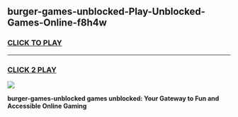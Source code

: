 
## burger-games-unblocked-Play-Unblocked-Games-Online-f8h4w
<h3>
<a href="https://premium76.site?title=burger-games-unblocked&ref=25A">CLICK TO PLAY</a></h3>
<hr>

<h3>
<a href="https://premium76.site?title=burger-games-unblocked&ref=25A">CLICK 2 PLAY</a>
  
</h3>

<a href="https://premium76.site?title=burger-games-unblocked&ref=25A"><img src="https://clearcache.store/games.png"></a>


**burger-games-unblocked games unblocked: Your Gateway to Fun and Accessible Online Gaming**
